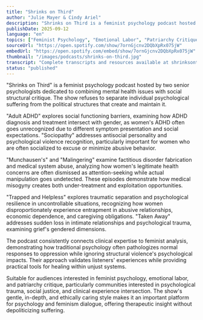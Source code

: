 ```yaml
---
title: "Shrinks on Third"
author: "Julie Mayer & Cindy Ariel"
description: "Shrinks on Third is a feminist psychology podcast hosted by psychologists Julie Mayer and Cindy Ariel, with social justice at its core, exploring connections between mental health, trauma recovery, and political structures. With a gentle, rational, and critical style, the content covers antisocial personality, adult ADHD, traumatic separation, factitious disorder fabrication, and collective survival psychology. Spotify rating of 5.0 (1 review), uniquely positioned at the intersection of psychology and social justice podcasting."
publishDate: 2025-09-12
language: "en"
topics: ["Feminist Psychology", "Emotional Labor", "Patriarchy Critique"]
sourceUrl: "https://open.spotify.com/show/7ornGjcnv2DQbXpRx075jW"
embedUrl: "https://open.spotify.com/embed/show/7ornGjcnv2DQbXpRx075jW"
thumbnail: "/images/podcasts/shrinks-on-third.jpg"
transcript: "Complete transcripts and resources available at shrinksonthird.com"
status: "published"
---
```


"Shrinks on Third" is a feminist psychology podcast hosted by two senior psychologists dedicated to combining mental health issues with social structural critique. The show refuses to separate individual psychological suffering from the political structures that create and maintain it.

"Adult ADHD" explores social functioning barriers, examining how ADHD diagnosis and treatment intersect with gender, as women's ADHD often goes unrecognized due to different symptom presentation and social expectations. "Sociopathy" addresses antisocial personality and psychological violence recognition, particularly important for women who are often socialized to excuse or minimize abusive behavior.

"Munchausen's" and "Malingering" examine factitious disorder fabrication and medical system abuse, analyzing how women's legitimate health concerns are often dismissed as attention-seeking while actual manipulation goes undetected. These episodes demonstrate how medical misogyny creates both under-treatment and exploitation opportunities.

"Trapped and Helpless" explores traumatic separation and psychological resilience in uncontrollable situations, recognizing how women disproportionately experience entrapment in abusive relationships, economic dependence, and caregiving obligations. "Taken Away" addresses sudden loss in intimate relationships and psychological trauma, examining grief's gendered dimensions.

The podcast consistently connects clinical expertise to feminist analysis, demonstrating how traditional psychology often pathologizes normal responses to oppression while ignoring structural violence's psychological impacts. Their approach validates listeners' experiences while providing practical tools for healing within unjust systems.

Suitable for audiences interested in feminist psychology, emotional labor, and patriarchy critique, particularly communities interested in psychological trauma, social justice, and clinical experience intersection. The show's gentle, in-depth, and ethically caring style makes it an important platform for psychology and feminism dialogue, offering therapeutic insight without depoliticizing suffering.